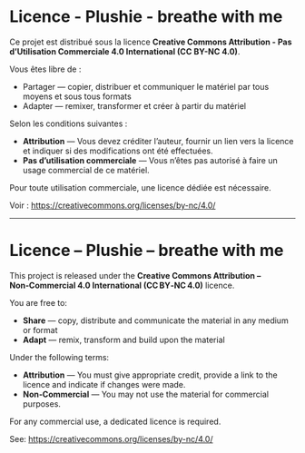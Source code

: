 # Licence - Plushie - breathe with me

Ce projet est distribué sous la licence **Creative Commons Attribution - Pas d’Utilisation Commerciale 4.0 International (CC BY-NC 4.0)**.

Vous êtes libre de :
- Partager — copier, distribuer et communiquer le matériel par tous moyens et sous tous formats
- Adapter — remixer, transformer et créer à partir du matériel

Selon les conditions suivantes :
- **Attribution** — Vous devez créditer l’auteur, fournir un lien vers la licence et indiquer si des modifications ont été effectuées.
- **Pas d’utilisation commerciale** — Vous n’êtes pas autorisé à faire un usage commercial de ce matériel.

Pour toute utilisation commerciale, une licence dédiée est nécessaire.

Voir : https://creativecommons.org/licenses/by-nc/4.0/

---

# Licence – Plushie – breathe with me

This project is released under the **Creative Commons Attribution – Non‑Commercial 4.0 International (CC BY‑NC 4.0)** licence.

You are free to:

- **Share** — copy, distribute and communicate the material in any medium or format
- **Adapt** — remix, transform and build upon the material

Under the following terms:

- **Attribution** — You must give appropriate credit, provide a link to the licence and indicate if changes were made.
- **Non‑Commercial** — You may not use the material for commercial purposes.

For any commercial use, a dedicated licence is required.

See: https://creativecommons.org/licenses/by-nc/4.0/
